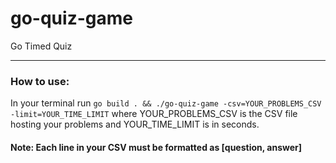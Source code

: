 # go-quiz-game
Go Timed Quiz
_______________
### How to use: <br/>
In your terminal run ```go build . && ./go-quiz-game -csv=YOUR_PROBLEMS_CSV -limit=YOUR_TIME_LIMIT``` where YOUR_PROBLEMS_CSV is the CSV file hosting your problems and YOUR_TIME_LIMIT is in seconds.<br>
#### Note: Each line in your CSV must be formatted as [question, answer]
 
